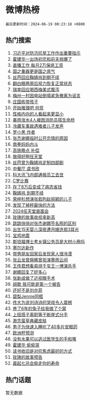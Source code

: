 # 微博热榜

`最后更新时间：2024-06-19 00:23:18 +0800`

## 热门搜索

1. [习近平对防汛抗旱工作作出重要指示](https://m.weibo.cn/search?containerid=100103type%3D1%26t%3D10%26q%3D%23%E4%B9%A0%E8%BF%91%E5%B9%B3%E5%AF%B9%E9%98%B2%E6%B1%9B%E6%8A%97%E6%97%B1%E5%B7%A5%E4%BD%9C%E4%BD%9C%E5%87%BA%E9%87%8D%E8%A6%81%E6%8C%87%E7%A4%BA%23&stream_entry_id=51&isnewpage=1&extparam=seat%3D1%26cate%3D10103%26stream_entry_id%3D51%26pos%3D0%26filter_type%3Drealtimehot%26dgr%3D0%26c_type%3D51%26q%3D%2523%25E4%25B9%25A0%25E8%25BF%2591%25E5%25B9%25B3%25E5%25AF%25B9%25E9%2598%25B2%25E6%25B1%259B%25E6%258A%2597%25E6%2597%25B1%25E5%25B7%25A5%25E4%25BD%259C%25E4%25BD%259C%25E5%2587%25BA%25E9%2587%258D%25E8%25A6%2581%25E6%258C%2587%25E7%25A4%25BA%2523%26display_time%3D1718727796%26pre_seqid%3D1718727796865013550217)
1. [霍建华一出场初恋和前夫弱爆了](https://m.weibo.cn/search?containerid=100103type%3D1%26t%3D10%26q%3D%23%E9%9C%8D%E5%BB%BA%E5%8D%8E%E4%B8%80%E5%87%BA%E5%9C%BA%E5%88%9D%E6%81%8B%E5%92%8C%E5%89%8D%E5%A4%AB%E5%BC%B1%E7%88%86%E4%BA%86%23&stream_entry_id=31&isnewpage=1&extparam=seat%3D1%26flag%3D2%26filter_type%3Drealtimehot%26pos%3D0%26c_type%3D31%26lcate%3D5001%26cate%3D5001%26band_rank%3D1%26q%3D%2523%25E9%259C%258D%25E5%25BB%25BA%25E5%258D%258E%25E4%25B8%2580%25E5%2587%25BA%25E5%259C%25BA%25E5%2588%259D%25E6%2581%258B%25E5%2592%258C%25E5%2589%258D%25E5%25A4%25AB%25E5%25BC%25B1%25E7%2588%2586%25E4%25BA%2586%2523%26dgr%3D0%26realpos%3D1%26stream_entry_id%3D31%26display_time%3D1718727796%26pre_seqid%3D1718727796865013550217)
1. [直播工作 每月2万保底工资](https://m.weibo.cn/search?containerid=100103type%3D1%26t%3D10%26q%3D%E7%9B%B4%E6%92%AD%E5%B7%A5%E4%BD%9C+%E6%AF%8F%E6%9C%882%E4%B8%87%E4%BF%9D%E5%BA%95%E5%B7%A5%E8%B5%84&stream_entry_id=31&isnewpage=1&extparam=seat%3D1%26flag%3D1%26filter_type%3Drealtimehot%26pos%3D1%26c_type%3D31%26lcate%3D5001%26cate%3D5001%26band_rank%3D2%26q%3D%25E7%259B%25B4%25E6%2592%25AD%25E5%25B7%25A5%25E4%25BD%259C%2520%25E6%25AF%258F%25E6%259C%25882%25E4%25B8%2587%25E4%25BF%259D%25E5%25BA%2595%25E5%25B7%25A5%25E8%25B5%2584%26dgr%3D0%26realpos%3D2%26stream_entry_id%3D31%26display_time%3D1718727796%26pre_seqid%3D1718727796865013550217)
1. [国之重器更是国之底气](https://m.weibo.cn/search?containerid=100103type%3D1%26t%3D10%26q%3D%23%E5%9B%BD%E4%B9%8B%E9%87%8D%E5%99%A8%E6%9B%B4%E6%98%AF%E5%9B%BD%E4%B9%8B%E5%BA%95%E6%B0%94%23&stream_entry_id=31&isnewpage=1&extparam=seat%3D1%26flag%3D0%26filter_type%3Drealtimehot%26pos%3D2%26c_type%3D31%26lcate%3D5001%26cate%3D5001%26band_rank%3D3%26q%3D%2523%25E5%259B%25BD%25E4%25B9%258B%25E9%2587%258D%25E5%2599%25A8%25E6%259B%25B4%25E6%2598%25AF%25E5%259B%25BD%25E4%25B9%258B%25E5%25BA%2595%25E6%25B0%2594%2523%26dgr%3D0%26realpos%3D3%26stream_entry_id%3D31%26display_time%3D1718727796%26pre_seqid%3D1718727796865013550217)
1. [丝芭回应鞠婧祎到期不续](https://m.weibo.cn/search?containerid=100103type%3D1%26t%3D10%26q%3D%23%E4%B8%9D%E8%8A%AD%E5%9B%9E%E5%BA%94%E9%9E%A0%E5%A9%A7%E7%A5%8E%E5%88%B0%E6%9C%9F%E4%B8%8D%E7%BB%AD%23&stream_entry_id=31&isnewpage=1&extparam=seat%3D1%26flag%3D16%26filter_type%3Drealtimehot%26pos%3D3%26c_type%3D31%26lcate%3D5001%26cate%3D5001%26band_rank%3D4%26q%3D%2523%25E4%25B8%259D%25E8%258A%25AD%25E5%259B%259E%25E5%25BA%2594%25E9%259E%25A0%25E5%25A9%25A7%25E7%25A5%258E%25E5%2588%25B0%25E6%259C%259F%25E4%25B8%258D%25E7%25BB%25AD%2523%26dgr%3D0%26realpos%3D4%26stream_entry_id%3D31%26display_time%3D1718727796%26pre_seqid%3D1718727796865013550217)
1. [翻白眼两周后视力恢复正常状态](https://m.weibo.cn/search?containerid=100103type%3D1%26t%3D10%26q%3D%23%E7%BF%BB%E7%99%BD%E7%9C%BC%E4%B8%A4%E5%91%A8%E5%90%8E%E8%A7%86%E5%8A%9B%E6%81%A2%E5%A4%8D%E6%AD%A3%E5%B8%B8%E7%8A%B6%E6%80%81%23&stream_entry_id=31&isnewpage=1&extparam=seat%3D1%26flag%3D2%26filter_type%3Drealtimehot%26pos%3D4%26c_type%3D31%26lcate%3D5001%26cate%3D5001%26band_rank%3D5%26q%3D%2523%25E7%25BF%25BB%25E7%2599%25BD%25E7%259C%25BC%25E4%25B8%25A4%25E5%2591%25A8%25E5%2590%258E%25E8%25A7%2586%25E5%258A%259B%25E6%2581%25A2%25E5%25A4%258D%25E6%25AD%25A3%25E5%25B8%25B8%25E7%258A%25B6%25E6%2580%2581%2523%26dgr%3D0%26realpos%3D5%26stream_entry_id%3D31%26display_time%3D1718727796%26pre_seqid%3D1718727796865013550217)
1. [瑞幸回应喝西梅美式腹泻](https://m.weibo.cn/search?containerid=100103type%3D1%26t%3D10%26q%3D%23%E7%91%9E%E5%B9%B8%E5%9B%9E%E5%BA%94%E5%96%9D%E8%A5%BF%E6%A2%85%E7%BE%8E%E5%BC%8F%E8%85%B9%E6%B3%BB%23&stream_entry_id=31&isnewpage=1&extparam=seat%3D1%26flag%3D0%26filter_type%3Drealtimehot%26pos%3D5%26c_type%3D31%26lcate%3D5001%26cate%3D5001%26band_rank%3D6%26q%3D%2523%25E7%2591%259E%25E5%25B9%25B8%25E5%259B%259E%25E5%25BA%2594%25E5%2596%259D%25E8%25A5%25BF%25E6%25A2%2585%25E7%25BE%258E%25E5%25BC%258F%25E8%2585%25B9%25E6%25B3%25BB%2523%26dgr%3D0%26realpos%3D6%26stream_entry_id%3D31%26display_time%3D1718727796%26pre_seqid%3D1718727796865013550217)
1. [梅州一村因电站倒塌紧急撤离为谣言](https://m.weibo.cn/search?containerid=100103type%3D1%26t%3D10%26q%3D%23%E6%A2%85%E5%B7%9E%E4%B8%80%E6%9D%91%E5%9B%A0%E7%94%B5%E7%AB%99%E5%80%92%E5%A1%8C%E7%B4%A7%E6%80%A5%E6%92%A4%E7%A6%BB%E4%B8%BA%E8%B0%A3%E8%A8%80%23&stream_entry_id=31&isnewpage=1&extparam=seat%3D1%26filter_type%3Drealtimehot%26pos%3D6%26c_type%3D31%26lcate%3D5001%26is_ad_pos%3D1%26cate%3D5001%26stream_entry_id%3D31%26q%3D%2523%25E6%25A2%2585%25E5%25B7%259E%25E4%25B8%2580%25E6%259D%2591%25E5%259B%25A0%25E7%2594%25B5%25E7%25AB%2599%25E5%2580%2592%25E5%25A1%258C%25E7%25B4%25A7%25E6%2580%25A5%25E6%2592%25A4%25E7%25A6%25BB%25E4%25B8%25BA%25E8%25B0%25A3%25E8%25A8%2580%2523%26dgr%3D0%26band_rank%3D7%26adid%3D242199%26display_time%3D1718727796%26pre_seqid%3D1718727796865013550217)
1. [庄国栋带孩子](https://m.weibo.cn/search?containerid=100103type%3D1%26t%3D10%26q%3D%23%E5%BA%84%E5%9B%BD%E6%A0%8B%E5%B8%A6%E5%AD%A9%E5%AD%90%23&stream_entry_id=31&isnewpage=1&extparam=seat%3D1%26flag%3D2%26filter_type%3Drealtimehot%26pos%3D7%26c_type%3D31%26lcate%3D5001%26cate%3D5001%26band_rank%3D7%26q%3D%2523%25E5%25BA%2584%25E5%259B%25BD%25E6%25A0%258B%25E5%25B8%25A6%25E5%25AD%25A9%25E5%25AD%2590%2523%26dgr%3D0%26realpos%3D7%26stream_entry_id%3D31%26display_time%3D1718727796%26pre_seqid%3D1718727796865013550217)
1. [开始推理吧 何炅](https://m.weibo.cn/search?containerid=100103type%3D1%26t%3D10%26q%3D%E5%BC%80%E5%A7%8B%E6%8E%A8%E7%90%86%E5%90%A7+%E4%BD%95%E7%82%85&stream_entry_id=31&isnewpage=1&extparam=seat%3D1%26flag%3D2%26filter_type%3Drealtimehot%26pos%3D8%26c_type%3D31%26lcate%3D5001%26cate%3D5001%26band_rank%3D8%26q%3D%25E5%25BC%2580%25E5%25A7%258B%25E6%258E%25A8%25E7%2590%2586%25E5%2590%25A7%2520%25E4%25BD%2595%25E7%2582%2585%26dgr%3D0%26realpos%3D8%26stream_entry_id%3D31%26display_time%3D1718727796%26pre_seqid%3D1718727796865013550217)
1. [性格内向的人看起来更显小](https://m.weibo.cn/search?containerid=100103type%3D1%26t%3D10%26q%3D%E6%80%A7%E6%A0%BC%E5%86%85%E5%90%91%E7%9A%84%E4%BA%BA%E7%9C%8B%E8%B5%B7%E6%9D%A5%E6%9B%B4%E6%98%BE%E5%B0%8F&stream_entry_id=31&isnewpage=1&extparam=seat%3D1%26flag%3D2%26filter_type%3Drealtimehot%26pos%3D9%26c_type%3D31%26lcate%3D5001%26cate%3D5001%26band_rank%3D9%26q%3D%25E6%2580%25A7%25E6%25A0%25BC%25E5%2586%2585%25E5%2590%2591%25E7%259A%2584%25E4%25BA%25BA%25E7%259C%258B%25E8%25B5%25B7%25E6%259D%25A5%25E6%259B%25B4%25E6%2598%25BE%25E5%25B0%258F%26dgr%3D0%26realpos%3D9%26stream_entry_id%3D31%26display_time%3D1718727796%26pre_seqid%3D1718727796865013550217)
1. [暴雨涨水4人被困消防员搭生命桥](https://m.weibo.cn/search?containerid=100103type%3D1%26t%3D10%26q%3D%23%E6%9A%B4%E9%9B%A8%E6%B6%A8%E6%B0%B44%E4%BA%BA%E8%A2%AB%E5%9B%B0%E6%B6%88%E9%98%B2%E5%91%98%E6%90%AD%E7%94%9F%E5%91%BD%E6%A1%A5%23&stream_entry_id=31&isnewpage=1&extparam=seat%3D1%26flag%3D32768%26filter_type%3Drealtimehot%26pos%3D10%26c_type%3D31%26lcate%3D5001%26cate%3D5001%26band_rank%3D10%26q%3D%2523%25E6%259A%25B4%25E9%259B%25A8%25E6%25B6%25A8%25E6%25B0%25B44%25E4%25BA%25BA%25E8%25A2%25AB%25E5%259B%25B0%25E6%25B6%2588%25E9%2598%25B2%25E5%2591%2598%25E6%2590%25AD%25E7%2594%259F%25E5%2591%25BD%25E6%25A1%25A5%2523%26dgr%3D0%26realpos%3D10%26stream_entry_id%3D31%26display_time%3D1718727796%26pre_seqid%3D1718727796865013550217)
1. [冷藏车事故遇难者儿子发声](https://m.weibo.cn/search?containerid=100103type%3D1%26t%3D10%26q%3D%23%E5%86%B7%E8%97%8F%E8%BD%A6%E4%BA%8B%E6%95%85%E9%81%87%E9%9A%BE%E8%80%85%E5%84%BF%E5%AD%90%E5%8F%91%E5%A3%B0%23&stream_entry_id=31&isnewpage=1&extparam=seat%3D1%26flag%3D1%26filter_type%3Drealtimehot%26pos%3D11%26c_type%3D31%26lcate%3D5001%26cate%3D5001%26band_rank%3D11%26q%3D%2523%25E5%2586%25B7%25E8%2597%258F%25E8%25BD%25A6%25E4%25BA%258B%25E6%2595%2585%25E9%2581%2587%25E9%259A%25BE%25E8%2580%2585%25E5%2584%25BF%25E5%25AD%2590%25E5%258F%2591%25E5%25A3%25B0%2523%26dgr%3D0%26realpos%3D11%26stream_entry_id%3D31%26display_time%3D1718727796%26pre_seqid%3D1718727796865013550217)
1. [罗小黑 作者](https://m.weibo.cn/search?containerid=100103type%3D1%26t%3D10%26q%3D%E7%BD%97%E5%B0%8F%E9%BB%91+%E4%BD%9C%E8%80%85&stream_entry_id=31&isnewpage=1&extparam=seat%3D1%26flag%3D2%26filter_type%3Drealtimehot%26pos%3D12%26c_type%3D31%26lcate%3D5001%26cate%3D5001%26band_rank%3D12%26q%3D%25E7%25BD%2597%25E5%25B0%258F%25E9%25BB%2591%2520%25E4%25BD%259C%25E8%2580%2585%26dgr%3D0%26realpos%3D12%26stream_entry_id%3D31%26display_time%3D1718727796%26pre_seqid%3D1718727796865013550217)
1. [张杰谢娜临时公开恋情的原因](https://m.weibo.cn/search?containerid=100103type%3D1%26t%3D10%26q%3D%23%E5%BC%A0%E6%9D%B0%E8%B0%A2%E5%A8%9C%E4%B8%B4%E6%97%B6%E5%85%AC%E5%BC%80%E6%81%8B%E6%83%85%E7%9A%84%E5%8E%9F%E5%9B%A0%23&stream_entry_id=31&isnewpage=1&extparam=seat%3D1%26flag%3D2%26filter_type%3Drealtimehot%26pos%3D13%26c_type%3D31%26lcate%3D5001%26cate%3D5001%26band_rank%3D13%26q%3D%2523%25E5%25BC%25A0%25E6%259D%25B0%25E8%25B0%25A2%25E5%25A8%259C%25E4%25B8%25B4%25E6%2597%25B6%25E5%2585%25AC%25E5%25BC%2580%25E6%2581%258B%25E6%2583%2585%25E7%259A%2584%25E5%258E%259F%25E5%259B%25A0%2523%26dgr%3D0%26realpos%3D13%26stream_entry_id%3D31%26display_time%3D1718727796%26pre_seqid%3D1718727796865013550217)
1. [南拳妈妈内斗](https://m.weibo.cn/search?containerid=100103type%3D1%26t%3D10%26q%3D%23%E5%8D%97%E6%8B%B3%E5%A6%88%E5%A6%88%E5%86%85%E6%96%97%23&stream_entry_id=31&isnewpage=1&extparam=seat%3D1%26flag%3D1%26filter_type%3Drealtimehot%26pos%3D14%26c_type%3D31%26lcate%3D5001%26cate%3D5001%26band_rank%3D14%26q%3D%2523%25E5%258D%2597%25E6%258B%25B3%25E5%25A6%2588%25E5%25A6%2588%25E5%2586%2585%25E6%2596%2597%2523%26dgr%3D0%26realpos%3D14%26stream_entry_id%3D31%26display_time%3D1718727796%26pre_seqid%3D1718727796865013550217)
1. [高铁晚点 补偿](https://m.weibo.cn/search?containerid=100103type%3D1%26t%3D10%26q%3D%E9%AB%98%E9%93%81%E6%99%9A%E7%82%B9+%E8%A1%A5%E5%81%BF&stream_entry_id=31&isnewpage=1&extparam=seat%3D1%26flag%3D2%26filter_type%3Drealtimehot%26pos%3D15%26c_type%3D31%26lcate%3D5001%26cate%3D5001%26band_rank%3D15%26q%3D%25E9%25AB%2598%25E9%2593%2581%25E6%2599%259A%25E7%2582%25B9%2520%25E8%25A1%25A5%25E5%2581%25BF%26dgr%3D0%26realpos%3D15%26stream_entry_id%3D31%26display_time%3D1718727796%26pre_seqid%3D1718727796865013550217)
1. [做得好啊任天堂](https://m.weibo.cn/search?containerid=100103type%3D1%26t%3D10%26q%3D%E5%81%9A%E5%BE%97%E5%A5%BD%E5%95%8A%E4%BB%BB%E5%A4%A9%E5%A0%82&stream_entry_id=31&isnewpage=1&extparam=seat%3D1%26flag%3D0%26filter_type%3Drealtimehot%26pos%3D16%26c_type%3D31%26lcate%3D5001%26cate%3D5001%26band_rank%3D16%26q%3D%25E5%2581%259A%25E5%25BE%2597%25E5%25A5%25BD%25E5%2595%258A%25E4%25BB%25BB%25E5%25A4%25A9%25E5%25A0%2582%26dgr%3D0%26realpos%3D16%26stream_entry_id%3D31%26display_time%3D1718727796%26pre_seqid%3D1718727796865013550217)
1. [丝芭曾为鞠婧祎定制四部剧](https://m.weibo.cn/search?containerid=100103type%3D1%26t%3D10%26q%3D%23%E4%B8%9D%E8%8A%AD%E6%9B%BE%E4%B8%BA%E9%9E%A0%E5%A9%A7%E7%A5%8E%E5%AE%9A%E5%88%B6%E5%9B%9B%E9%83%A8%E5%89%A7%23&stream_entry_id=31&isnewpage=1&extparam=seat%3D1%26flag%3D0%26filter_type%3Drealtimehot%26pos%3D17%26c_type%3D31%26lcate%3D5001%26cate%3D5001%26band_rank%3D17%26q%3D%2523%25E4%25B8%259D%25E8%258A%25AD%25E6%259B%25BE%25E4%25B8%25BA%25E9%259E%25A0%25E5%25A9%25A7%25E7%25A5%258E%25E5%25AE%259A%25E5%2588%25B6%25E5%259B%259B%25E9%2583%25A8%25E5%2589%25A7%2523%26dgr%3D0%26realpos%3D17%26stream_entry_id%3D31%26display_time%3D1718727796%26pre_seqid%3D1718727796865013550217)
1. [中餐厅 虞书欣](https://m.weibo.cn/search?containerid=100103type%3D1%26t%3D10%26q%3D%E4%B8%AD%E9%A4%90%E5%8E%85+%E8%99%9E%E4%B9%A6%E6%AC%A3&stream_entry_id=31&isnewpage=1&extparam=seat%3D1%26flag%3D0%26filter_type%3Drealtimehot%26pos%3D18%26c_type%3D31%26lcate%3D5001%26cate%3D5001%26band_rank%3D18%26q%3D%25E4%25B8%25AD%25E9%25A4%2590%25E5%258E%2585%2520%25E8%2599%259E%25E4%25B9%25A6%25E6%25AC%25A3%26dgr%3D0%26realpos%3D18%26stream_entry_id%3D31%26display_time%3D1718727796%26pre_seqid%3D1718727796865013550217)
1. [科大讯飞内部通报员工去世](https://m.weibo.cn/search?containerid=100103type%3D1%26t%3D10%26q%3D%23%E7%A7%91%E5%A4%A7%E8%AE%AF%E9%A3%9E%E5%86%85%E9%83%A8%E9%80%9A%E6%8A%A5%E5%91%98%E5%B7%A5%E5%8E%BB%E4%B8%96%23&stream_entry_id=31&isnewpage=1&extparam=seat%3D1%26flag%3D0%26filter_type%3Drealtimehot%26pos%3D19%26c_type%3D31%26lcate%3D5001%26cate%3D5001%26band_rank%3D19%26q%3D%2523%25E7%25A7%2591%25E5%25A4%25A7%25E8%25AE%25AF%25E9%25A3%259E%25E5%2586%2585%25E9%2583%25A8%25E9%2580%259A%25E6%258A%25A5%25E5%2591%2598%25E5%25B7%25A5%25E5%258E%25BB%25E4%25B8%2596%2523%26dgr%3D0%26realpos%3D19%26stream_entry_id%3D31%26display_time%3D1718727796%26pre_seqid%3D1718727796865013550217)
1. [C罗比赛](https://m.weibo.cn/search?containerid=100103type%3D1%26t%3D10%26q%3DC%E7%BD%97%E6%AF%94%E8%B5%9B&stream_entry_id=31&isnewpage=1&extparam=seat%3D1%26flag%3D0%26filter_type%3Drealtimehot%26pos%3D20%26c_type%3D31%26lcate%3D5001%26cate%3D5001%26band_rank%3D20%26q%3DC%25E7%25BD%2597%25E6%25AF%2594%25E8%25B5%259B%26dgr%3D0%26realpos%3D20%26stream_entry_id%3D31%26display_time%3D1718727796%26pre_seqid%3D1718727796865013550217)
1. [存了8万后变成了病态省钱](https://m.weibo.cn/search?containerid=100103type%3D1%26t%3D10%26q%3D%23%E5%AD%98%E4%BA%868%E4%B8%87%E5%90%8E%E5%8F%98%E6%88%90%E4%BA%86%E7%97%85%E6%80%81%E7%9C%81%E9%92%B1%23&stream_entry_id=31&isnewpage=1&extparam=seat%3D1%26flag%3D0%26filter_type%3Drealtimehot%26pos%3D21%26c_type%3D31%26lcate%3D5001%26cate%3D5001%26band_rank%3D21%26q%3D%2523%25E5%25AD%2598%25E4%25BA%25868%25E4%25B8%2587%25E5%2590%258E%25E5%258F%2598%25E6%2588%2590%25E4%25BA%2586%25E7%2597%2585%25E6%2580%2581%25E7%259C%2581%25E9%2592%25B1%2523%26dgr%3D0%26realpos%3D21%26stream_entry_id%3D31%26display_time%3D1718727796%26pre_seqid%3D1718727796865013550217)
1. [鞠婧祎 到期不续](https://m.weibo.cn/search?containerid=100103type%3D1%26t%3D10%26q%3D%E9%9E%A0%E5%A9%A7%E7%A5%8E+%E5%88%B0%E6%9C%9F%E4%B8%8D%E7%BB%AD&stream_entry_id=31&isnewpage=1&extparam=seat%3D1%26flag%3D0%26filter_type%3Drealtimehot%26pos%3D22%26c_type%3D31%26lcate%3D5001%26cate%3D5001%26band_rank%3D22%26q%3D%25E9%259E%25A0%25E5%25A9%25A7%25E7%25A5%258E%2520%25E5%2588%25B0%25E6%259C%259F%25E4%25B8%258D%25E7%25BB%25AD%26dgr%3D0%26realpos%3D22%26stream_entry_id%3D31%26display_time%3D1718727796%26pre_seqid%3D1718727796865013550217)
1. [荣梓杉想演张若昀赵丽颖的儿子](https://m.weibo.cn/search?containerid=100103type%3D1%26t%3D10%26q%3D%23%E8%8D%A3%E6%A2%93%E6%9D%89%E6%83%B3%E6%BC%94%E5%BC%A0%E8%8B%A5%E6%98%80%E8%B5%B5%E4%B8%BD%E9%A2%96%E7%9A%84%E5%84%BF%E5%AD%90%23&stream_entry_id=31&isnewpage=1&extparam=seat%3D1%26flag%3D2%26filter_type%3Drealtimehot%26pos%3D23%26c_type%3D31%26lcate%3D5001%26cate%3D5001%26band_rank%3D23%26q%3D%2523%25E8%258D%25A3%25E6%25A2%2593%25E6%259D%2589%25E6%2583%25B3%25E6%25BC%2594%25E5%25BC%25A0%25E8%258B%25A5%25E6%2598%2580%25E8%25B5%25B5%25E4%25B8%25BD%25E9%25A2%2596%25E7%259A%2584%25E5%2584%25BF%25E5%25AD%2590%2523%26dgr%3D0%26realpos%3D23%26stream_entry_id%3D31%26display_time%3D1718727796%26pre_seqid%3D1718727796865013550217)
1. [发现了掉秤最快的方法](https://m.weibo.cn/search?containerid=100103type%3D1%26t%3D10%26q%3D%E5%8F%91%E7%8E%B0%E4%BA%86%E6%8E%89%E7%A7%A4%E6%9C%80%E5%BF%AB%E7%9A%84%E6%96%B9%E6%B3%95&stream_entry_id=31&isnewpage=1&extparam=seat%3D1%26flag%3D0%26filter_type%3Drealtimehot%26pos%3D24%26c_type%3D31%26lcate%3D5001%26cate%3D5001%26band_rank%3D24%26q%3D%25E5%258F%2591%25E7%258E%25B0%25E4%25BA%2586%25E6%258E%2589%25E7%25A7%25A4%25E6%259C%2580%25E5%25BF%25AB%25E7%259A%2584%25E6%2596%25B9%25E6%25B3%2595%26dgr%3D0%26realpos%3D24%26stream_entry_id%3D31%26display_time%3D1718727796%26pre_seqid%3D1718727796865013550217)
1. [2024任天堂直面会](https://m.weibo.cn/search?containerid=100103type%3D1%26t%3D10%26q%3D%232024%E4%BB%BB%E5%A4%A9%E5%A0%82%E7%9B%B4%E9%9D%A2%E4%BC%9A%23&stream_entry_id=31&isnewpage=1&extparam=seat%3D1%26flag%3D1%26filter_type%3Drealtimehot%26pos%3D25%26c_type%3D31%26lcate%3D5001%26cate%3D5001%26band_rank%3D25%26q%3D%25232024%25E4%25BB%25BB%25E5%25A4%25A9%25E5%25A0%2582%25E7%259B%25B4%25E9%259D%25A2%25E4%25BC%259A%2523%26dgr%3D0%26realpos%3D25%26stream_entry_id%3D31%26display_time%3D1718727796%26pre_seqid%3D1718727796865013550217)
1. [玫瑰的故事收视率新高](https://m.weibo.cn/search?containerid=100103type%3D1%26t%3D10%26q%3D%23%E7%8E%AB%E7%91%B0%E7%9A%84%E6%95%85%E4%BA%8B%E6%94%B6%E8%A7%86%E7%8E%87%E6%96%B0%E9%AB%98%23&stream_entry_id=31&isnewpage=1&extparam=seat%3D1%26flag%3D1%26filter_type%3Drealtimehot%26pos%3D26%26c_type%3D31%26lcate%3D5001%26cate%3D5001%26band_rank%3D26%26q%3D%2523%25E7%258E%25AB%25E7%2591%25B0%25E7%259A%2584%25E6%2595%2585%25E4%25BA%258B%25E6%2594%25B6%25E8%25A7%2586%25E7%258E%2587%25E6%2596%25B0%25E9%25AB%2598%2523%26dgr%3D0%26realpos%3D26%26stream_entry_id%3D31%26display_time%3D1718727796%26pre_seqid%3D1718727796865013550217)
1. [跳跳俏俏对张杰谢娜签名照的区别](https://m.weibo.cn/search?containerid=100103type%3D1%26t%3D10%26q%3D%23%E8%B7%B3%E8%B7%B3%E4%BF%8F%E4%BF%8F%E5%AF%B9%E5%BC%A0%E6%9D%B0%E8%B0%A2%E5%A8%9C%E7%AD%BE%E5%90%8D%E7%85%A7%E7%9A%84%E5%8C%BA%E5%88%AB%23&stream_entry_id=31&isnewpage=1&extparam=seat%3D1%26flag%3D1%26filter_type%3Drealtimehot%26pos%3D27%26c_type%3D31%26lcate%3D5001%26cate%3D5001%26band_rank%3D27%26q%3D%2523%25E8%25B7%25B3%25E8%25B7%25B3%25E4%25BF%258F%25E4%25BF%258F%25E5%25AF%25B9%25E5%25BC%25A0%25E6%259D%25B0%25E8%25B0%25A2%25E5%25A8%259C%25E7%25AD%25BE%25E5%2590%258D%25E7%2585%25A7%25E7%259A%2584%25E5%258C%25BA%25E5%2588%25AB%2523%26dgr%3D0%26realpos%3D27%26stream_entry_id%3D31%26display_time%3D1718727796%26pre_seqid%3D1718727796865013550217)
1. [出生15天婴儿深夜遭月嫂连扇3耳光](https://m.weibo.cn/search?containerid=100103type%3D1%26t%3D10%26q%3D%23%E5%87%BA%E7%94%9F15%E5%A4%A9%E5%A9%B4%E5%84%BF%E6%B7%B1%E5%A4%9C%E9%81%AD%E6%9C%88%E5%AB%82%E8%BF%9E%E6%89%873%E8%80%B3%E5%85%89%23&stream_entry_id=31&isnewpage=1&extparam=seat%3D1%26flag%3D0%26filter_type%3Drealtimehot%26pos%3D28%26c_type%3D31%26lcate%3D5001%26cate%3D5001%26band_rank%3D28%26q%3D%2523%25E5%2587%25BA%25E7%2594%259F15%25E5%25A4%25A9%25E5%25A9%25B4%25E5%2584%25BF%25E6%25B7%25B1%25E5%25A4%259C%25E9%2581%25AD%25E6%259C%2588%25E5%25AB%2582%25E8%25BF%259E%25E6%2589%25873%25E8%2580%25B3%25E5%2585%2589%2523%26dgr%3D0%26realpos%3D28%26stream_entry_id%3D31%26display_time%3D1718727796%26pre_seqid%3D1718727796865013550217)
1. [宝鸡地震](https://m.weibo.cn/search?containerid=100103type%3D1%26t%3D10%26q%3D%E5%AE%9D%E9%B8%A1%E5%9C%B0%E9%9C%87&stream_entry_id=31&isnewpage=1&extparam=seat%3D1%26flag%3D0%26filter_type%3Drealtimehot%26pos%3D29%26c_type%3D31%26lcate%3D5001%26cate%3D5001%26band_rank%3D29%26q%3D%25E5%25AE%259D%25E9%25B8%25A1%25E5%259C%25B0%25E9%259C%2587%26dgr%3D0%26realpos%3D29%26stream_entry_id%3D31%26display_time%3D1718727796%26pre_seqid%3D1718727796865013550217)
1. [斯坦福博士考乡镇公务员是大材小用吗](https://m.weibo.cn/search?containerid=100103type%3D1%26t%3D10%26q%3D%23%E6%96%AF%E5%9D%A6%E7%A6%8F%E5%8D%9A%E5%A3%AB%E8%80%83%E4%B9%A1%E9%95%87%E5%85%AC%E5%8A%A1%E5%91%98%E6%98%AF%E5%A4%A7%E6%9D%90%E5%B0%8F%E7%94%A8%E5%90%97%23&stream_entry_id=31&isnewpage=1&extparam=seat%3D1%26flag%3D0%26filter_type%3Drealtimehot%26pos%3D30%26c_type%3D31%26lcate%3D5001%26cate%3D5001%26band_rank%3D30%26q%3D%2523%25E6%2596%25AF%25E5%259D%25A6%25E7%25A6%258F%25E5%258D%259A%25E5%25A3%25AB%25E8%2580%2583%25E4%25B9%25A1%25E9%2595%2587%25E5%2585%25AC%25E5%258A%25A1%25E5%2591%2598%25E6%2598%25AF%25E5%25A4%25A7%25E6%259D%2590%25E5%25B0%258F%25E7%2594%25A8%25E5%2590%2597%2523%26dgr%3D0%26realpos%3D30%26stream_entry_id%3D31%26display_time%3D1718727796%26pre_seqid%3D1718727796865013550217)
1. [塞尔达新作](https://m.weibo.cn/search?containerid=100103type%3D1%26t%3D10%26q%3D%E5%A1%9E%E5%B0%94%E8%BE%BE%E6%96%B0%E4%BD%9C&stream_entry_id=31&isnewpage=1&extparam=seat%3D1%26flag%3D0%26filter_type%3Drealtimehot%26pos%3D31%26c_type%3D31%26lcate%3D5001%26cate%3D5001%26band_rank%3D31%26q%3D%25E5%25A1%259E%25E5%25B0%2594%25E8%25BE%25BE%25E6%2596%25B0%25E4%25BD%259C%26dgr%3D0%26realpos%3D31%26stream_entry_id%3D31%26display_time%3D1718727796%26pre_seqid%3D1718727796865013550217)
1. [带男朋友回家后发现家人很冷漠](https://m.weibo.cn/search?containerid=100103type%3D1%26t%3D10%26q%3D%23%E5%B8%A6%E7%94%B7%E6%9C%8B%E5%8F%8B%E5%9B%9E%E5%AE%B6%E5%90%8E%E5%8F%91%E7%8E%B0%E5%AE%B6%E4%BA%BA%E5%BE%88%E5%86%B7%E6%BC%A0%23&stream_entry_id=31&isnewpage=1&extparam=seat%3D1%26flag%3D1%26filter_type%3Drealtimehot%26pos%3D32%26c_type%3D31%26lcate%3D5001%26cate%3D5001%26band_rank%3D32%26q%3D%2523%25E5%25B8%25A6%25E7%2594%25B7%25E6%259C%258B%25E5%258F%258B%25E5%259B%259E%25E5%25AE%25B6%25E5%2590%258E%25E5%258F%2591%25E7%258E%25B0%25E5%25AE%25B6%25E4%25BA%25BA%25E5%25BE%2588%25E5%2586%25B7%25E6%25BC%25A0%2523%26dgr%3D0%26realpos%3D32%26stream_entry_id%3D31%26display_time%3D1718727796%26pre_seqid%3D1718727796865013550217)
1. [张云龙曾舜晞曾拒演墨雨云间](https://m.weibo.cn/search?containerid=100103type%3D1%26t%3D10%26q%3D%23%E5%BC%A0%E4%BA%91%E9%BE%99%E6%9B%BE%E8%88%9C%E6%99%9E%E6%9B%BE%E6%8B%92%E6%BC%94%E5%A2%A8%E9%9B%A8%E4%BA%91%E9%97%B4%23&stream_entry_id=31&isnewpage=1&extparam=seat%3D1%26flag%3D0%26filter_type%3Drealtimehot%26pos%3D33%26c_type%3D31%26lcate%3D5001%26cate%3D5001%26band_rank%3D33%26q%3D%2523%25E5%25BC%25A0%25E4%25BA%2591%25E9%25BE%2599%25E6%259B%25BE%25E8%2588%259C%25E6%2599%259E%25E6%259B%25BE%25E6%258B%2592%25E6%25BC%2594%25E5%25A2%25A8%25E9%259B%25A8%25E4%25BA%2591%25E9%2597%25B4%2523%26dgr%3D0%26realpos%3D33%26stream_entry_id%3D31%26display_time%3D1718727796%26pre_seqid%3D1718727796865013550217)
1. [王传君想看易烊千玺王一博演杀手](https://m.weibo.cn/search?containerid=100103type%3D1%26t%3D10%26q%3D%23%E7%8E%8B%E4%BC%A0%E5%90%9B%E6%83%B3%E7%9C%8B%E6%98%93%E7%83%8A%E5%8D%83%E7%8E%BA%E7%8E%8B%E4%B8%80%E5%8D%9A%E6%BC%94%E6%9D%80%E6%89%8B%23&stream_entry_id=31&isnewpage=1&extparam=seat%3D1%26flag%3D0%26filter_type%3Drealtimehot%26pos%3D34%26c_type%3D31%26lcate%3D5001%26cate%3D5001%26band_rank%3D34%26q%3D%2523%25E7%258E%258B%25E4%25BC%25A0%25E5%2590%259B%25E6%2583%25B3%25E7%259C%258B%25E6%2598%2593%25E7%2583%258A%25E5%258D%2583%25E7%258E%25BA%25E7%258E%258B%25E4%25B8%2580%25E5%258D%259A%25E6%25BC%2594%25E6%259D%2580%25E6%2589%258B%2523%26dgr%3D0%26realpos%3D34%26stream_entry_id%3D31%26display_time%3D1718727796%26pre_seqid%3D1718727796865013550217)
1. [谢娜回复了好多心](https://m.weibo.cn/search?containerid=100103type%3D1%26t%3D10%26q%3D%23%E8%B0%A2%E5%A8%9C%E5%9B%9E%E5%A4%8D%E4%BA%86%E5%A5%BD%E5%A4%9A%E5%BF%83%23&stream_entry_id=31&isnewpage=1&extparam=seat%3D1%26flag%3D1%26filter_type%3Drealtimehot%26pos%3D35%26c_type%3D31%26lcate%3D5001%26cate%3D5001%26band_rank%3D35%26q%3D%2523%25E8%25B0%25A2%25E5%25A8%259C%25E5%259B%259E%25E5%25A4%258D%25E4%25BA%2586%25E5%25A5%25BD%25E5%25A4%259A%25E5%25BF%2583%2523%26dgr%3D0%26realpos%3D35%26stream_entry_id%3D31%26display_time%3D1718727796%26pre_seqid%3D1718727796865013550217)
1. [张新成做了近视眼手术](https://m.weibo.cn/search?containerid=100103type%3D1%26t%3D10%26q%3D%23%E5%BC%A0%E6%96%B0%E6%88%90%E5%81%9A%E4%BA%86%E8%BF%91%E8%A7%86%E7%9C%BC%E6%89%8B%E6%9C%AF%23&stream_entry_id=31&isnewpage=1&extparam=seat%3D1%26flag%3D0%26filter_type%3Drealtimehot%26pos%3D36%26c_type%3D31%26lcate%3D5001%26cate%3D5001%26band_rank%3D36%26q%3D%2523%25E5%25BC%25A0%25E6%2596%25B0%25E6%2588%2590%25E5%2581%259A%25E4%25BA%2586%25E8%25BF%2591%25E8%25A7%2586%25E7%259C%25BC%25E6%2589%258B%25E6%259C%25AF%2523%26dgr%3D0%26realpos%3D36%26stream_entry_id%3D31%26display_time%3D1718727796%26pre_seqid%3D1718727796865013550217)
1. [胡歌 我可能是第一个被告](https://m.weibo.cn/search?containerid=100103type%3D1%26t%3D10%26q%3D%E8%83%A1%E6%AD%8C+%E6%88%91%E5%8F%AF%E8%83%BD%E6%98%AF%E7%AC%AC%E4%B8%80%E4%B8%AA%E8%A2%AB%E5%91%8A&stream_entry_id=31&isnewpage=1&extparam=seat%3D1%26flag%3D1%26filter_type%3Drealtimehot%26pos%3D37%26c_type%3D31%26lcate%3D5001%26cate%3D5001%26band_rank%3D37%26q%3D%25E8%2583%25A1%25E6%25AD%258C%2520%25E6%2588%2591%25E5%258F%25AF%25E8%2583%25BD%25E6%2598%25AF%25E7%25AC%25AC%25E4%25B8%2580%25E4%25B8%25AA%25E8%25A2%25AB%25E5%2591%258A%26dgr%3D0%26realpos%3D37%26stream_entry_id%3D31%26display_time%3D1718727796%26pre_seqid%3D1718727796865013550217)
1. [还好不是刘亦菲](https://m.weibo.cn/search?containerid=100103type%3D1%26t%3D10%26q%3D%23%E8%BF%98%E5%A5%BD%E4%B8%8D%E6%98%AF%E5%88%98%E4%BA%A6%E8%8F%B2%23&stream_entry_id=31&isnewpage=1&extparam=seat%3D1%26flag%3D0%26filter_type%3Drealtimehot%26pos%3D38%26c_type%3D31%26lcate%3D5001%26cate%3D5001%26band_rank%3D38%26q%3D%2523%25E8%25BF%2598%25E5%25A5%25BD%25E4%25B8%258D%25E6%2598%25AF%25E5%2588%2598%25E4%25BA%25A6%25E8%258F%25B2%2523%26dgr%3D0%26realpos%3D38%26stream_entry_id%3D31%26display_time%3D1718727796%26pre_seqid%3D1718727796865013550217)
1. [碧梨Jennie同框](https://m.weibo.cn/search?containerid=100103type%3D1%26t%3D10%26q%3D%23%E7%A2%A7%E6%A2%A8Jennie%E5%90%8C%E6%A1%86%23&stream_entry_id=31&isnewpage=1&extparam=seat%3D1%26flag%3D0%26filter_type%3Drealtimehot%26pos%3D39%26c_type%3D31%26lcate%3D5001%26cate%3D5001%26band_rank%3D39%26q%3D%2523%25E7%25A2%25A7%25E6%25A2%25A8Jennie%25E5%2590%258C%25E6%25A1%2586%2523%26dgr%3D0%26realpos%3D39%26stream_entry_id%3D31%26display_time%3D1718727796%26pre_seqid%3D1718727796865013550217)
1. [佟大为说刘诗诗的哭戏令人震撼](https://m.weibo.cn/search?containerid=100103type%3D1%26t%3D10%26q%3D%23%E4%BD%9F%E5%A4%A7%E4%B8%BA%E8%AF%B4%E5%88%98%E8%AF%97%E8%AF%97%E7%9A%84%E5%93%AD%E6%88%8F%E4%BB%A4%E4%BA%BA%E9%9C%87%E6%92%BC%23&stream_entry_id=31&isnewpage=1&extparam=seat%3D1%26flag%3D0%26filter_type%3Drealtimehot%26pos%3D40%26c_type%3D31%26lcate%3D5001%26cate%3D5001%26band_rank%3D40%26q%3D%2523%25E4%25BD%259F%25E5%25A4%25A7%25E4%25B8%25BA%25E8%25AF%25B4%25E5%2588%2598%25E8%25AF%2597%25E8%25AF%2597%25E7%259A%2584%25E5%2593%25AD%25E6%2588%258F%25E4%25BB%25A4%25E4%25BA%25BA%25E9%259C%2587%25E6%2592%25BC%2523%26dgr%3D0%26realpos%3D40%26stream_entry_id%3D31%26display_time%3D1718727796%26pre_seqid%3D1718727796865013550217)
1. [养了6年的兔子给我做了个窝](https://m.weibo.cn/search?containerid=100103type%3D1%26t%3D10%26q%3D%23%E5%85%BB%E4%BA%866%E5%B9%B4%E7%9A%84%E5%85%94%E5%AD%90%E7%BB%99%E6%88%91%E5%81%9A%E4%BA%86%E4%B8%AA%E7%AA%9D%23&stream_entry_id=31&isnewpage=1&extparam=seat%3D1%26flag%3D0%26filter_type%3Drealtimehot%26pos%3D41%26c_type%3D31%26lcate%3D5001%26cate%3D5001%26band_rank%3D41%26q%3D%2523%25E5%2585%25BB%25E4%25BA%25866%25E5%25B9%25B4%25E7%259A%2584%25E5%2585%2594%25E5%25AD%2590%25E7%25BB%2599%25E6%2588%2591%25E5%2581%259A%25E4%25BA%2586%25E4%25B8%25AA%25E7%25AA%259D%2523%26dgr%3D0%26realpos%3D41%26stream_entry_id%3D31%26display_time%3D1718727796%26pre_seqid%3D1718727796865013550217)
1. [上班搭子离职等于断崖式分手](https://m.weibo.cn/search?containerid=100103type%3D1%26t%3D10%26q%3D%23%E4%B8%8A%E7%8F%AD%E6%90%AD%E5%AD%90%E7%A6%BB%E8%81%8C%E7%AD%89%E4%BA%8E%E6%96%AD%E5%B4%96%E5%BC%8F%E5%88%86%E6%89%8B%23&stream_entry_id=31&isnewpage=1&extparam=seat%3D1%26flag%3D1%26filter_type%3Drealtimehot%26pos%3D42%26c_type%3D31%26lcate%3D5001%26cate%3D5001%26band_rank%3D42%26q%3D%2523%25E4%25B8%258A%25E7%258F%25AD%25E6%2590%25AD%25E5%25AD%2590%25E7%25A6%25BB%25E8%2581%258C%25E7%25AD%2589%25E4%25BA%258E%25E6%2596%25AD%25E5%25B4%2596%25E5%25BC%258F%25E5%2588%2586%25E6%2589%258B%2523%26dgr%3D0%26realpos%3D42%26stream_entry_id%3D31%26display_time%3D1718727796%26pre_seqid%3D1718727796865013550217)
1. [渺念萤草典藏皮肤](https://m.weibo.cn/search?containerid=100103type%3D1%26t%3D10%26q%3D%23%E6%B8%BA%E5%BF%B5%E8%90%A4%E8%8D%89%E5%85%B8%E8%97%8F%E7%9A%AE%E8%82%A4%23&stream_entry_id=31&isnewpage=1&extparam=seat%3D1%26flag%3D1%26filter_type%3Drealtimehot%26pos%3D43%26c_type%3D31%26lcate%3D5001%26cate%3D5001%26band_rank%3D43%26q%3D%2523%25E6%25B8%25BA%25E5%25BF%25B5%25E8%2590%25A4%25E8%258D%2589%25E5%2585%25B8%25E8%2597%258F%25E7%259A%25AE%25E8%2582%25A4%2523%26dgr%3D0%26realpos%3D43%26stream_entry_id%3D31%26display_time%3D1718727796%26pre_seqid%3D1718727796865013550217)
1. [男子为快速入睡吃了40多片安眠药](https://m.weibo.cn/search?containerid=100103type%3D1%26t%3D10%26q%3D%23%E7%94%B7%E5%AD%90%E4%B8%BA%E5%BF%AB%E9%80%9F%E5%85%A5%E7%9D%A1%E5%90%83%E4%BA%8640%E5%A4%9A%E7%89%87%E5%AE%89%E7%9C%A0%E8%8D%AF%23&stream_entry_id=31&isnewpage=1&extparam=seat%3D1%26flag%3D0%26filter_type%3Drealtimehot%26pos%3D44%26c_type%3D31%26lcate%3D5001%26cate%3D5001%26band_rank%3D44%26q%3D%2523%25E7%2594%25B7%25E5%25AD%2590%25E4%25B8%25BA%25E5%25BF%25AB%25E9%2580%259F%25E5%2585%25A5%25E7%259D%25A1%25E5%2590%2583%25E4%25BA%258640%25E5%25A4%259A%25E7%2589%2587%25E5%25AE%2589%25E7%259C%25A0%25E8%258D%25AF%2523%26dgr%3D0%26realpos%3D44%26stream_entry_id%3D31%26display_time%3D1718727796%26pre_seqid%3D1718727796865013550217)
1. [欧洲杯预测](https://m.weibo.cn/search?containerid=100103type%3D1%26t%3D10%26q%3D%E6%AC%A7%E6%B4%B2%E6%9D%AF%E9%A2%84%E6%B5%8B&stream_entry_id=31&isnewpage=1&extparam=seat%3D1%26flag%3D1%26filter_type%3Drealtimehot%26pos%3D45%26c_type%3D31%26lcate%3D5001%26cate%3D5001%26band_rank%3D45%26q%3D%25E6%25AC%25A7%25E6%25B4%25B2%25E6%259D%25AF%25E9%25A2%2584%25E6%25B5%258B%26dgr%3D0%26realpos%3D45%26stream_entry_id%3D31%26display_time%3D1718727796%26pre_seqid%3D1718727796865013550217)
1. [没有水果可以逃过医学生的手和嘴](https://m.weibo.cn/search?containerid=100103type%3D1%26t%3D10%26q%3D%23%E6%B2%A1%E6%9C%89%E6%B0%B4%E6%9E%9C%E5%8F%AF%E4%BB%A5%E9%80%83%E8%BF%87%E5%8C%BB%E5%AD%A6%E7%94%9F%E7%9A%84%E6%89%8B%E5%92%8C%E5%98%B4%23&stream_entry_id=31&isnewpage=1&extparam=seat%3D1%26flag%3D1%26filter_type%3Drealtimehot%26pos%3D46%26c_type%3D31%26lcate%3D5001%26cate%3D5001%26band_rank%3D46%26q%3D%2523%25E6%25B2%25A1%25E6%259C%2589%25E6%25B0%25B4%25E6%259E%259C%25E5%258F%25AF%25E4%25BB%25A5%25E9%2580%2583%25E8%25BF%2587%25E5%258C%25BB%25E5%25AD%25A6%25E7%2594%259F%25E7%259A%2584%25E6%2589%258B%25E5%2592%258C%25E5%2598%25B4%2523%26dgr%3D0%26realpos%3D46%26stream_entry_id%3D31%26display_time%3D1718727796%26pre_seqid%3D1718727796865013550217)
1. [霍建华 偷偷哭](https://m.weibo.cn/search?containerid=100103type%3D1%26t%3D10%26q%3D%E9%9C%8D%E5%BB%BA%E5%8D%8E+%E5%81%B7%E5%81%B7%E5%93%AD&stream_entry_id=31&isnewpage=1&extparam=seat%3D1%26flag%3D0%26filter_type%3Drealtimehot%26pos%3D47%26c_type%3D31%26lcate%3D5001%26cate%3D5001%26band_rank%3D47%26q%3D%25E9%259C%258D%25E5%25BB%25BA%25E5%258D%258E%2520%25E5%2581%25B7%25E5%2581%25B7%25E5%2593%25AD%26dgr%3D0%26realpos%3D47%26stream_entry_id%3D31%26display_time%3D1718727796%26pre_seqid%3D1718727796865013550217)
1. [读书依旧是对抗焦虑最好的方式](https://m.weibo.cn/search?containerid=100103type%3D1%26t%3D10%26q%3D%23%E8%AF%BB%E4%B9%A6%E4%BE%9D%E6%97%A7%E6%98%AF%E5%AF%B9%E6%8A%97%E7%84%A6%E8%99%91%E6%9C%80%E5%A5%BD%E7%9A%84%E6%96%B9%E5%BC%8F%23&stream_entry_id=31&isnewpage=1&extparam=seat%3D1%26flag%3D1%26filter_type%3Drealtimehot%26pos%3D48%26c_type%3D31%26lcate%3D5001%26cate%3D5001%26band_rank%3D48%26q%3D%2523%25E8%25AF%25BB%25E4%25B9%25A6%25E4%25BE%259D%25E6%2597%25A7%25E6%2598%25AF%25E5%25AF%25B9%25E6%258A%2597%25E7%2584%25A6%25E8%2599%2591%25E6%259C%2580%25E5%25A5%25BD%25E7%259A%2584%25E6%2596%25B9%25E5%25BC%258F%2523%26dgr%3D0%26realpos%3D48%26stream_entry_id%3D31%26display_time%3D1718727796%26pre_seqid%3D1718727796865013550217)
1. [玫瑰的故事预告](https://m.weibo.cn/search?containerid=100103type%3D1%26t%3D10%26q%3D%E7%8E%AB%E7%91%B0%E7%9A%84%E6%95%85%E4%BA%8B%E9%A2%84%E5%91%8A&stream_entry_id=31&isnewpage=1&extparam=seat%3D1%26flag%3D0%26filter_type%3Drealtimehot%26pos%3D49%26c_type%3D31%26lcate%3D5001%26cate%3D5001%26band_rank%3D49%26q%3D%25E7%258E%25AB%25E7%2591%25B0%25E7%259A%2584%25E6%2595%2585%25E4%25BA%258B%25E9%25A2%2584%25E5%2591%258A%26dgr%3D0%26realpos%3D49%26stream_entry_id%3D31%26display_time%3D1718727796%26pre_seqid%3D1718727796865013550217)
1. [晨起七忌会偷走你的寿命](https://m.weibo.cn/search?containerid=100103type%3D1%26t%3D10%26q%3D%23%E6%99%A8%E8%B5%B7%E4%B8%83%E5%BF%8C%E4%BC%9A%E5%81%B7%E8%B5%B0%E4%BD%A0%E7%9A%84%E5%AF%BF%E5%91%BD%23&stream_entry_id=31&isnewpage=1&extparam=seat%3D1%26flag%3D1%26filter_type%3Drealtimehot%26pos%3D50%26c_type%3D31%26lcate%3D5001%26cate%3D5001%26band_rank%3D50%26q%3D%2523%25E6%2599%25A8%25E8%25B5%25B7%25E4%25B8%2583%25E5%25BF%258C%25E4%25BC%259A%25E5%2581%25B7%25E8%25B5%25B0%25E4%25BD%25A0%25E7%259A%2584%25E5%25AF%25BF%25E5%2591%25BD%2523%26dgr%3D0%26realpos%3D50%26stream_entry_id%3D31%26display_time%3D1718727796%26pre_seqid%3D1718727796865013550217)

## 热门话题

暂无数据
